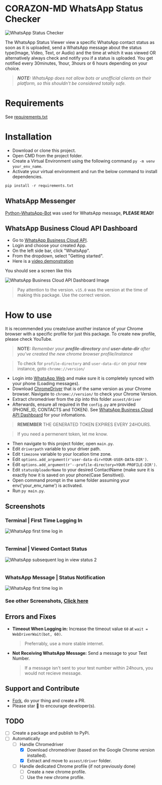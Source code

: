 # CORAZON-MD WhatsApp Status Checker

![WhatsApp Status Checker](static/images/WhatsApp%20Status%20Checker.png)

The WhatsApp Status Viewer view a specific WhatsApp contact status as soon as it is uploaded, send a WhatsApp message about the status type(Image, Video, Text, or  Audio) and the time at which it was viewed OR alternatively always check and notify you if a status is uploaded. You get notified every 30minutes, 1hour, 3hours or 6 hours depending on your choice.

> _**NOTE:** WhatsApp does not allow bots or unofficial clients on their platform, so this shouldn't be considered totally safe._

# Requirements

See [requirements.txt]


# Installation
  - Download or clone this project.
  - Open CMD from the project folder.
  - Create a Virtual Environment using the following command `py -m venv your_env_name`.
  - Activate your virtual environment and run the below command to install dependencies.

```python
pip install -r requirements.txt
```

## WhatsApp Messenger

[Python-WhatsApp-Bot] was used for WhatsApp message, **PLEASE READ!**

## WhatsApp Business Cloud API Dashboard
  - Go to [WhatsApp Business Cloud API].
  - Login and choose your created App.
  - On the left side bar, click "WhatsApp".
  - From the dropdown, select "Getting started".
  - Here is a [video demonstration](https://youtu.be/yQZsrGnJfcg)

You should see a screen like this 

![WhatsApp Business Cloud API Dashboard Image](static/images/WhatsApp%20Business%20Cloud%20API%20Dashboard.png)

> Pay attention to the version. `v15.0` was the version at the time of making this package. Use the correct version.

# How to use

It is recommended you create/use another instance of your Chrome browser with a specific profile for just this package. To create new profile, please check YouTube. 
    
> **NOTE:** *Remember your **profile-directory** and **user-data-dir** after you've created the new chrome browser profile/instance*

> To check for `profile-directory` and `user-data-dir` on your new instance, goto `chrome://version/`

  - Login into [WhatsApp Web] and make sure it is completely synced with your phone (Loading messages).
  - Download [ChromeDriver] that is of the same version as your Chrome browser. Navigate to `chrome://version/` to check your Chrome Version.
  - Extract chromedriver from the zip into this folder `assest/driver`
  - Afterwards, ensure all required in the `config.py` are provided (PHONE_ID, CONTACTS and TOKEN). See [WhatsApp Business Cloud API Dashboard] for your infomations. 
  > **REMEMBER** THE GENERATED TOKEN EXPIRES EVERY 24HOURS.
  
  > If you need a permenent token, let me know.
  - Then navigate to this project folder, open `main.py`.
  - Edit `driverpath` variable to your driver path.
  - Edit `timezone` variable to your location time zone.
  - Edit `options.add_argument(r'user-data-dir=YOUR-USER-DATA-DIR')`.
  - Edit `options.add_argument(r'--profile-directory=YOUR-PROFILE-DIR')`.
  - Edit `statusUploaderName` to your desired ContactName (make sure it is exactly how it is saved on your phone(Case Sensitive)).
  - Open command prompt in the same folder assuming your env('your_env_name') is activated.
  - Run `py main.py`.

## Screenshots

### Terminal | First Time Logging In
![WhatsApp first time log in](static/images/WhatsApp%20first%20time%20log%20in.png)
#
### Terminal | Viewed Contact Status 
![WhatsApp subsequent log in view status 2](static/images/WhatsApp%20subsequent%20log%20in%20view%20status%202.png)
#
### WhatsApp Message | Status Notification
![WhatsApp first time log in](static/images/WhatsApp%20Notification%20Status%20Message.png)
### See other Screenshots, [Click here](static/images)

## Errors and Fixes

- **Timeout When Logging in:** Increase the timeout value `60` at `wait = WebDriverWait(bot, 60)`.
  > Preferrably, use a more stable internet.
- **Not Receiving WhatsApp Message:** Send a message to your Test Number.
  > If a message isn't sent to your test number within 24hours, you would not recieve message.

## Support and Contribute
- [Fork], do your thing and create a PR.
- Please star 🌟 to encourage developer(s).

## TODO
- [ ] Create a package and publish to PyPi.
- [ ] Automatically
  - [ ] Handle Chromedriver
    - [x] Download chromedriver (based on the Google Chrome version installed).
    - [x] Extract and move to `assest/driver` folder.
  - [ ] Handle dedicated Chrome profile (if not previously done)
    - [ ] Create a new chrome profile.
    - [ ] Use the new chrome profile.

[requirements.txt]: <requirements.txt>
[WhatsApp Web]: <https://web.whatsapp.com/>
[Fork]: <https://github.com/KrAsH-CoD3/WhatsApp-Status-Checker/fork/>
[Python-WhatsApp-Bot]: <https://github.com/Radi-dev/python-whatsapp-bot/>
[ChromeDriver]: <https://googlechromelabs.github.io/chrome-for-testing/>
[WhatsApp Business Cloud API]: <https://developers.facebook.com/products/whatsapp/>
[WhatsApp Business Cloud API Dashboard]: <README.md#WhatsApp-Business-Cloud-API-Dashboard>
